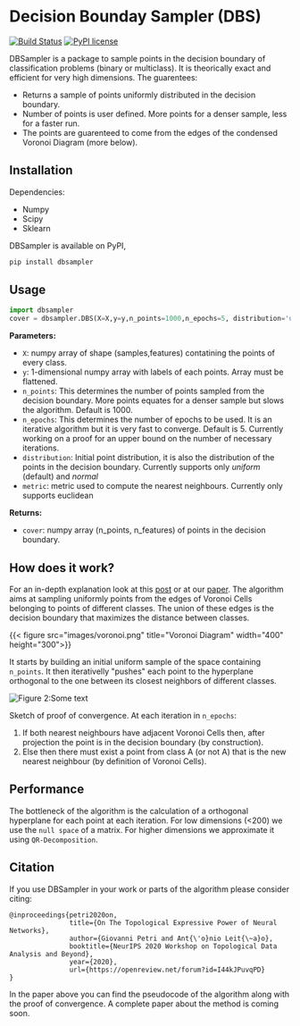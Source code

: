 # Decision Bounday Sampler (DBS)



[![Build Status](https://travis-ci.org/joemccann/dillinger.svg?branch=master)](https://travis-ci.org/joemccann/dillinger) [![PyPI license](https://img.shields.io/pypi/l/ansicolortags.svg)](https://github.com/Antonio-Leitao/dbsampler/blob/main/LICENSE) 

DBSampler is a package to sample points in the decision boundary of  classification problems (binary or multiclass). It is theorically exact and efficient for very high dimensions. The guarentees:

  - Returns a sample of points uniformly distributed in the decision boundary.
  - Number of points is user defined. More points for a denser sample, less for a faster run.
  - The points are guarenteed to come from the edges of the condensed Voronoi Diagram (more below).

## Installation
Dependencies:
  - Numpy
  - Scipy
  - Sklearn

DBSampler is available on PyPI,

```sh
pip install dbsampler
```

## Usage
```python
import dbsampler
cover = dbsampler.DBS(X=X,y=y,n_points=1000,n_epochs=5, distribution='uniform')
```
**Parameters:**
-  ``X``: numpy array of shape (samples,features) contatining the points of every class.
 -  ``y``: 1-dimensional numpy array with labels of each points. Array must be flattened.
 -  ``n_points``: This determines the number of points sampled from the decision boundary. More points equates for a denser sample but slows the algorithm. Default is 1000.
 -  ``n_epochs``: This determines the number of epochs to be used. It is an iterative algorithm but it is very fast to converge. Default is 5. Currently working on a proof for an upper bound on the number of necessary iterations. 
 -  ``distribution``: Initial point distribution, it is also the distribution of    the points in the decision boundary. Currently supports only _uniform_         (default) and _normal_
 -  ``metric``: metric used to compute the nearest neighbours. Currently only      supports euclidean
 
**Returns:**
 -  ``cover``: numpy array (n_points, n_features) of points in the decision boundary.

## How does it work?
For an in-depth explanation look at this [post](https://antonio-leitao.netlify.app/post/aprox_decision/) or at our [paper](https://openreview.net/forum?id=I44kJPuvqPD). The algorithm aims at sampling uniformly points from the edges of Voronoi Cells belonging to points of different classes. The union of these edges is the decision boundary that maximizes the distance between classes.
 
 {{< figure src="images/voronoi.png" title="Voronoi Diagram" width="400" height="300">}}
 
 It starts by building an initial uniform sample of the space containing ``n_points``. It then iterativelly "pushes" each point to the hyperplane orthogonal to the one between its closest neighbors of different classes.
 
![Figure 2:Some text](images/voronoiboundary.png=200x150)
 
Sketch of proof of convergence. At each iteration in ``n_epochs``:
 1. If both nearest neighbours have adjacent Voronoi Cells then, after projection the point is in the decision boundary (by construction).
 2. Else then there must exist a point from class A (or not A) that is the new nearest neighbour (by definition of Voronoi Cells).
 
## Performance
The bottleneck of the algorithm is the calculation of a orthogonal hyperplane for each point at each iteration. For low dimensions (<200) we use the ``null space`` of a matrix. For higher dimensions we approximate it using ``QR-Decomposition``.

## Citation
If you use DBSampler in your work or parts of the algorithm please consider citing:
```
@inproceedings{petri2020on,
               title={On The Topological Expressive Power of Neural Networks},
               author={Giovanni Petri and Ant{\'o}nio Leit{\~a}o},
               booktitle={NeurIPS 2020 Workshop on Topological Data Analysis and Beyond},
               year={2020},
               url={https://openreview.net/forum?id=I44kJPuvqPD}
}
```
In the paper above you can find the pseudocode of the algorithm along with the proof of convergence. A complete paper about the method is coming soon.
